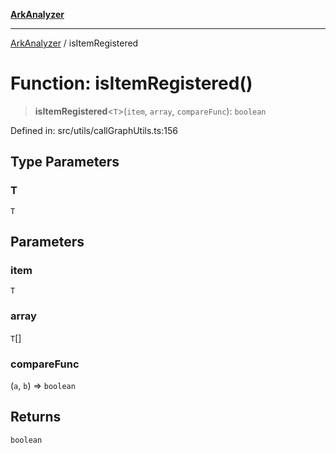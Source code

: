 [**ArkAnalyzer**](../README.md)

***

[ArkAnalyzer](../globals.md) / isItemRegistered

# Function: isItemRegistered()

> **isItemRegistered**\<`T`\>(`item`, `array`, `compareFunc`): `boolean`

Defined in: src/utils/callGraphUtils.ts:156

## Type Parameters

### T

`T`

## Parameters

### item

`T`

### array

`T`[]

### compareFunc

(`a`, `b`) => `boolean`

## Returns

`boolean`
